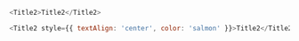```js
<Title2>Title2</Title2>
```

```js
<Title2 style={{ textAlign: 'center', color: 'salmon' }}>Title2</Title2>
```
